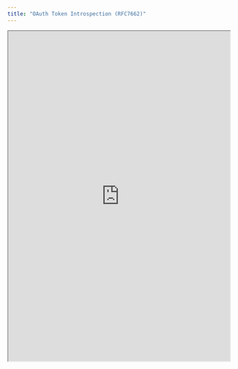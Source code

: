 ```yaml
---
title: "OAuth Token Introspection (RFC7662)"
---
```



<iframe height="750" width="100%" src="https://ewelton.github.io/ktest/wiki.html#OAuth%20Token%20Introspection%20(RFC7662)"></iframe>
